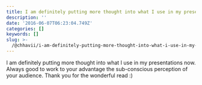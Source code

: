 ```yaml
---
title: I am definitely putting more thought into what I use in my presentations now.
description: ''
date: '2016-06-07T06:23:04.749Z'
categories: []
keywords: []
slug: >-
  /@chhavii/i-am-definitely-putting-more-thought-into-what-i-use-in-my-presentations-now-2e181be148ec
---
```


I am definitely putting more thought into what I use in my presentations now. Always good to work to your advantage the sub-conscious perception of your audience. Thank you for the wonderful read :)